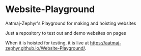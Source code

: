 # Website-Playground
Aatmaj-Zephyr's Playground for making and hoisting websites


Just a repository to test out and demo websites on pages

When it is hoisted for testing, it is live at https://aatmaj-zephyr.github.io/Website-Playground/.

